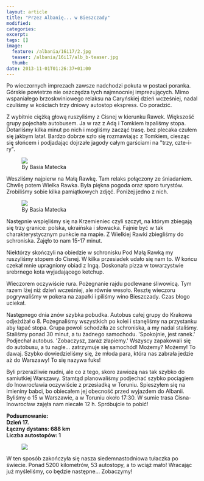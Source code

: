 ```yaml
---
layout: article
title: "Przez Albanię... w Bieszczady"
modified:
categories: 
excerpt:
tags: []
image:
  feature: /albania/16i17/2.jpg
  teaser: /albania/16i17/alb_b-teaser.jpg
  thumb:
date: 2013-11-01T01:26:37+01:00
---
```


Po wieczornych imprezach zawsze nadchodzi pokuta w postaci poranka. Górskie powietrze nie oszczędza tych najmnocniej imprezujących. Mimo wspaniałego brzoskwiniowego relaksu na Caryńskiej dzień wcześniej, nadal czuliśmy w kościach trzy dniowy autostop ekspress. Co poradzić.

Z wybitnie ciężką głową ruszyliśmy z Cisnej w kierunku Rawek. Większość grupy pojechała autobusem. Ja w raz z Adą i Tomkiem łapaliśmy stopa. Dotarliśmy kilka minut po nich i mogliśmy zacząć trasę. bez plecaka czułem się jakbym latał. Bardzo dobrze szło się rozmawiając z Tomkiem, ciesząc się słońcem i podjadając dojrzałe jagody całym garściami na "trzy, czte-i-ry".

<figure class>
	<img src="http://nikodamn.github.io/images/albania/16i17/1.jpg">
	<figcaption>By Basia Matecka</figcaption>
</figure>

Weszliśmy najpierw na Małą Rawkę. Tam relaks połączony ze śniadaniem. Chwilę potem Wielka Rawka. Była piękna pogoda oraz sporo turystów. Zrobiliśmy sobie kilka pamiątkowych zdjęć. Poniżej jedno z nich.

<figure class>
	<img src="http://nikodamn.github.io/images/albania/16i17/3.jpg">
	<figcaption>By Basia Matecka</figcaption>
</figure>

Następnie wspięliśmy się na Krzemieniec czyli szczyt, na którym zbiegają się trzy granice: polska, ukraińska i słowacka. Fajnie być w tak charakterystycznym punkcie na mapie. Z Wielkiej Rawki zbiegliśmy do schroniska. Zajęło to nam 15-17 minut.

Niektórzy skończyli na obiedzie w schronisku Pod Małą Rawką my ruszyliśmy stopem do Cisnej. W kilka przesiadek udało się nam to. W końcu czekał mnie upragniony obiad z Ingą. Doskonała pizza w towarzystwie srebrnego kota wyjadającego ketchup.

Wieczorem oczywiście rura. Pożegnanie rajdu podlewane śliwowicą. Tym razem lżej niż dzień wcześniej, ale równie wesoło. Resztę wieczoru pogrywaliśmy w pokera na zapałki i piliśmy wino Bieszczady. Czas błogo uciekał.

Następnego dnia znów szybka pobudka. Autobus całej grupy do Krakowa odjeżdżał o 8. Pożegnaliśmy wszystkich po kolei i stanęliśmy na przystanku aby łapać stopa. Grupa powoli schodziła ze schroniska, a my nadal staliśmy. Staliśmy ponad 30 minut, a tu żadnego samochodu. 'Spokojnie, jest ranek.' Podjechał autobus. 'Zobaczysz, zaraz złapiemy.' Wszyscy zapakowali się do autobusu, a tu nagle... zatrzymuje się samochód! Możemy? Możemy! To dawaj. Szybko dowiedzieliśmy się, że młoda para, która nas zabrała jedzie aż do Warszawy! To się nazywa fuks!

Byli przeraźliwie nudni, ale co z tego, skoro zawiozą nas tak szybko do samiutkiej Warszawy. Stamtąd planowaliśmy podjechać szybko pociągiem do Inowrocławia oczywiście z przesiadką w Toruniu. Spieszyłem się na imieniny babci, bo obiecałem jej obecność przed wyjazdem do Albanii. Byliśmy o 15 w Warszawie, a w Toruniu około 17:30. W sumie trasa Cisna-Inowrocław zajęła nam niecałe 12 h. Spróbujcie to pobić!

<b>
Podsumowanie: <br>
Dzień 17. <br>
Łączny dystans: 688 km <br>
Liczba autostopów: 1 </b>

<figure class>
	<img src="http://nikodamn.github.io/images/albania/16i17/mapa.jpg">
</figure>


W ten sposób zakończyła się nasza siedemnastodniowa tułaczka po świecie. Ponad 5200 kilometrów, 53 autostopy, a to wciąż mało! Wracając już myśleliśmy, co będzie następne... Zobaczymy!